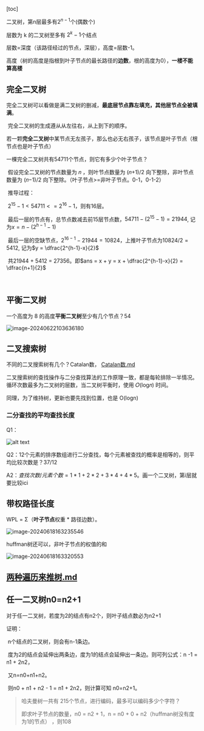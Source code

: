 [toc]

二叉树，第n层最多有$2^{n-1}$个(偶数个)

层数为 k 的二叉树至多有 $2^k-1$个结点



层数=深度（该路径经过的节点，深层），高度=层数-1。

​	高度（树的高度是指根到叶子节点的最长路径的**边数**，根的高度为0），**一楼不能算高楼**



## 完全二叉树

完全二叉树可以看做是满二叉树的删减，**最底层节点靠左填充，其他层节点全被填满**。

​	完全二叉树的生成遵从从左往右，从上到下的顺序。

​	若一颗**完全二叉树**中某节点无左孩子，那么也必无右孩子，该节点是叶子节点（根节点也是叶子节点）



一棵完全二叉树共有54711个节点，则它有多少个叶子节点？

​	假设完全二叉树的节点数量为 𝑛 ，则叶节点数量为 (𝑛+1)/2  向下整除，非叶节点数量为 (𝑛−1)/2 向下整除。（叶子节点>=非叶子节点。0-1，0-1-2）

​	推导过程：

​	$2^{15}-1 < 54711 <= 2^{16}-1$，则有16层。

​	最后一层的节点有，总节点数减去前15层节点数，$54711-(2^{15}-1)=21944$, 记为$x=n-(2^{h-1}-1)$

​	最后一层的空缺节点，$2^{16-1}-21944=10824$，上推叶子节点为$10824 / 2 = 5412$, 记为$y = \dfrac{2^{h-1}-x}{2}$

​	共21944 + 5412 = 27356。即$ans = x + y = x + \dfrac{2^{h-1}-x}{2} = \dfrac{n+1}{2}$

​	

## 平衡二叉树

一个高度为 8 的高度**平衡二叉树**至少有几个节点？54

![image-20240622103636180](https://cdn.jsdelivr.net/gh/sword4869/pic1@main/images/202406221036236.png)

## 二叉搜索树

不同的二叉搜索树有几个？Catalan数，  [Catalan数.md](..\动态规划\Catalan数.md) 



二叉搜索树的查找操作与二分查找算法的工作原理一致，都是每轮排除一半情况。循环次数最多为二叉树的层数，当二叉树平衡时，使用 𝑂(log⁡𝑛) 时间。

同理，为了维持树，更新也要先找到位置，也是 O(logn)



### 二分查找的平均查找长度

Q1：

![alt text](https://cdn.jsdelivr.net/gh/sword4869/pic1@main/images/202408231649507.png)

Q2：12个元素的排序数组进行二分查找，每个元素被查找的概率是相等的，则平均比较次数是？37/12

A2：$查找次数/元素个数=1*1+2*2+3*4+4*5$。画一个二叉树，第i层就要比较ici



## 带权路径长度

WPL = Σ（**叶子节点**权重 * 路径边数）。

![image-20240618163235546](https://cdn.jsdelivr.net/gh/sword4869/pic1@main/images/202406181632608.png)

huffman树还可以，非叶子节点的权值的和

![image-20240618163320553](https://cdn.jsdelivr.net/gh/sword4869/pic1@main/images/202406181633582.png)





## [两种遍历来推树.md](遍历\两种遍历来推树.md) 



## 任一二叉树n0=n2+1

对于任一二叉树，若度为2的结点有n2个，则叶子结点数必为n2+1

证明：	

​	n个结点的二叉树，则会有n-1条边。

​	度为2的结点会延伸出两条边，度为1的结点会延伸出一条边。则可列公式：n -1 = n1 + 2n2，

​	又n=n0+n1+n2。

​	则n0 + n1 + n2  - 1 = n1 + 2n2，则计算可知 n0=n2+1。



> 哈夫曼树一共有 215个节点，进行编码，最多可以编码多少个字符？
>
> 即求叶子节点的数量，n0 = n2 + 1，n = n0 + 0 + n2（huffman树没有度为1的节点） ，则108 

